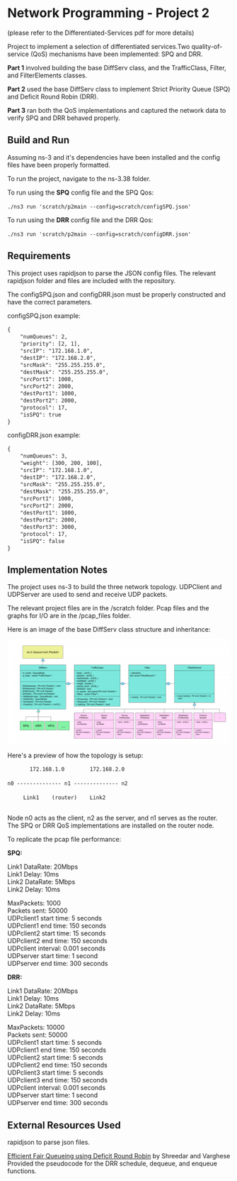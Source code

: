 # Network Programming - Project 2

(please refer to the Differentiated-Services pdf for more details)

Project to implement a selection of differentiated services.Two quality-of-service (QoS) mechanisms have been implemented: SPQ and DRR. 

**Part 1** involved building the base DiffServ class, and the TrafficClass, Filter, and FilterElements classes.

**Part 2** used the base DiffServ class to implement Strict Priority Queue (SPQ) and Deficit Round Robin (DRR).

**Part 3** ran both the QoS implementations and captured the network data to verify SPQ and DRR behaved properly.

## Build and Run
Assuming ns-3 and it's dependencies have been installed and the config files have been properly formatted.

To run the project, navigate to the ns-3.38 folder.

To run using the **SPQ** config file and the SPQ Qos:

`./ns3 run 'scratch/p2main --config=scratch/configSPQ.json'`


To run using the **DRR** config file and the DRR Qos:

`./ns3 run 'scratch/p2main --config=scratch/configDRR.json'`

## Requirements
This project uses rapidjson to parse the JSON config files.
The relevant rapidjson folder and files are included with the repository.

The configSPQ.json and configDRR.json must be properly constructed and have the correct parameters.

configSPQ.json example:

```
{
    "numQueues": 2,
    "priority": [2, 1],
    "srcIP": "172.168.1.0",
    "destIP": "172.168.2.0",
    "srcMask": "255.255.255.0",
    "destMask": "255.255.255.0",
    "srcPort1": 1000,
    "srcPort2": 2000,
    "destPort1": 1000,
    "destPort2": 2000,
    "protocol": 17,
    "isSPQ": true
}
```

configDRR.json example:
```
{
    "numQueues": 3,
    "weight": [300, 200, 100],
    "srcIP": "172.168.1.0",
    "destIP": "172.168.2.0",
    "srcMask": "255.255.255.0",
    "destMask": "255.255.255.0",
    "srcPort1": 1000,
    "srcPort2": 2000,
    "destPort1": 1000,
    "destPort2": 2000,
    "destPort3": 3000,
    "protocol": 17,
    "isSPQ": false
}
```

## Implementation Notes
The project uses ns-3 to build the three network topology. UDPClient and UDPServer are used to send and receive UDP packets.

The relevant project files are in the /scratch folder. Pcap files and the graphs for I/O are in the /pcap_files folder.

Here is an image of the base DiffServ class structure and inheritance:

![Image](Fig1.png)


Here's a preview of how the topology is setup:

```
       172.168.1.0        172.168.2.0
       
n0 -------------- n1 -------------- n2

     Link1    (router)    Link2
    
```

Node n0 acts as the client, n2 as the server, and n1 serves as the router.
The SPQ or DRR QoS implementations are installed on the router node.

To replicate the pcap file performance:

**SPQ:**

  Link1 DataRate: 20Mbps<br>
  Link1 Delay: 10ms<br>
  Link2 DataRate: 5Mbps<br>
  Link2 Delay: 10ms<br>
  
  MaxPackets: 1000<br>
  Packets sent: 50000<br>
  UDPclient1 start time: 5 seconds <br>
  UDPclient1 end time: 150 seconds <br>
  UDPclient2 start time: 15 seconds <br>
  UDPclient2 end time: 150 seconds <br>
  UDPclient interval: 0.001 seconds <br>
  UDPserver start time: 1 second <br>
  UDPserver end time: 300 seconds <br>
 
**DRR:**

  Link1 DataRate: 20Mbps<br>
  Link1 Delay: 10ms<br>
  Link2 DataRate: 5Mbps<br>
  Link2 Delay: 10ms<br>
  
  MaxPackets: 10000<br>
  Packets sent: 50000<br>
  UDPclient1 start time: 5 seconds <br>
  UDPclient1 end time: 150 seconds <br>
  UDPclient2 start time: 5 seconds <br>
  UDPclient2 end time: 150 seconds <br>
  UDPclient3 start time: 5 seconds <br>
  UDPclient3 end time: 150 seconds <br>
  UDPclient interval: 0.001 seconds <br>
  UDPserver start time: 1 second <br>
  UDPserver end time: 300 seconds <br>

## External Resources Used
rapidjson to parse json files.

[Efficient Fair Queueing using Deficit Round Robin](http://cs621.cs.usfca.edu/v/resources/drr.pdf) by Shreedar and Varghese <br>
Provided the pseudocode for the DRR schedule, dequeue, and enqueue functions.<br>



